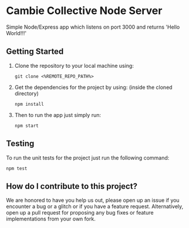 # Cambie Collective Node Server

Simple Node/Express app which listens on port 3000 and returns 'Hello World!!!'

## Getting Started

1. Clone the repository to your local machine using: 
    ```
    git clone <%REMOTE_REPO_PATH%>
    ```
2. Get the dependencies for the project by using: (inside the cloned directory) 
    ```
    npm install
    ````
3. Then to run the app just simply run:
    ```
    npm start
    ```

## Testing

To run the unit tests for the project just run the following command:
```
npm test
```

## How do I contribute to this project?

We are honored to have you help us out, please open up an issue if you encounter a bug or a glitch or if you have a feature request. Alternatively, open up a pull request for proposing any bug fixes or feature implementations from your own fork.